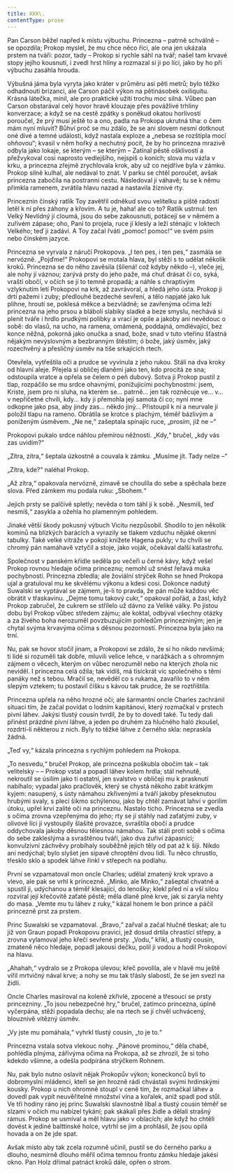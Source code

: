 ```yaml
---
title: XXX\.
contentType: prose
---
```


<section>

Pan Carson běžel napřed k místu výbuchu. Princezna – patrně schválně – se opozdila; Prokop myslel, že mu chce něco říci, ale ona jen ukázala prstem na tváři: pozor, tady – Prokop si rychle sáhl na tvář; našel tam krvavé stopy jejího kousnutí, i zvedl hrst hlíny a rozmazal si ji po líci, jako by ho při výbuchu zasáhla hrouda.

Výbušná jáma byla vyryta jako kráter v průměru asi pěti metrů; bylo těžko odhadnouti brizanci, ale Carson páčil výkon na pětinásobek oxiliquitu. Krásná látečka, mínil, ale pro praktické užití trochu moc silná. Vůbec pan Carson obstarával celý hovor hravě klouzaje přes povážlivé trhliny konverzace; a když se na cestě zpátky s poněkud okatou horlivostí poroučel, že prý musí ještě to a ono, padla na Prokopa ukrutná tíha: o čem mám nyní mluvit? Bůhví proč se mu zdálo, že se ani slovem nesmí dotknout oné divé a temné události, když nastala exploze a „nebesa se rozštípla mocí ohňovou“; kvasil v něm hořký a nechutný pocit, že by ho princezna mrazivě odbyla jako lokaje, se kterým – se kterým – Zatínal pěstě ošklivostí a přežvykoval cosi naprosto vedlejšího, nejspíš o koních; slova mu vázla v krku, a princezna zřejmě zrychlovala krok, aby už co nejdříve byla v zámku. Prokop silně kulhal, ale nedával to znát. V parku se chtěl poroučet, avšak princezna zabočila na postranní cestu. Následoval ji váhavě; tu se k němu přimkla ramenem, zvrátila hlavu nazad a nastavila žíznivé rty.

Princeznin čínský ratlík Toy zavětřil odněkud svou velitelku a piště radostí letěl k ní přes záhony a křovím. A tu je, haha! ale co to? Ratlík ustrnul: ten Velký Nevlídný jí cloumá, jsou do sebe zakousnuti, potácejí se v němém a zuřivém zápase; oho, Paní to projela, ruce jí klesly a leží sténajíc v loktech Velkého; teď ji zadáví. A Toy začal řváti „pomoc! pomoc!“ ve svém psím nebo čínském jazyce.

Princezna se vyrvala z náručí Prokopova. „I ten pes, i ten pes,“ zasmála se nervózně. „Pojďme!“ Prokopovi se motala hlava, byl stěží s to udělat několik kroků. Princezna se do něho zavěsila (šílená! což kdyby někdo –), vleče jej, ale nohy jí váznou; zarývá prsty do jeho paže, má chuť drásat či co, syká, vraští obočí, v očích se jí to temně propadá; a náhle s chraptivým vzlyknutím letí Prokopovi na krk, až zavrávoral, a hledá jeho ústa. Prokop ji drtí pažemi i zuby; předlouhé bezdeché sevření, a tělo napjaté jako luk plihne, hroutí se, poklesá měkce a bezvládně; se zavřenýma očima leží princezna na jeho prsou a blábolí slabiky sladké a beze smyslu, nechává si plenit tváře i hrdlo prudkými polibky a vrací je opile a jakoby ani nevědouc o sobě: do vlasů, na ucho, na ramena, omámená, poddajná, omdlévající, bez konce něžná, pokorná jako onučka a snad, bože, snad v tuto vteřinu šťastná nějakým nevýslovným a bezbranným štěstím; ó bože, jaký úsměv, jaký rozechvěný a přesličný úsměv na tiše srkajících rtech.

Otevřela, vytřeštila oči a prudce se vyvinula z jeho rukou. Stáli na dva kroky od hlavní aleje. Přejela si obličej dlaněmi jako ten, kdo procitá ze sna; odstoupila vratce a opřela se čelem o peň dubový. Sotva ji Prokop pustil z tlap, rozpáčilo se mu srdce ohavnými, ponižujícími pochybnostmi: jsem, Kriste, jsem pro ni sluha, na kterém se… patrně… jen tak rozněcuje ve… v… v nepříčetné chvíli, kdy… kdy ji přemohla její samota či co; nyní mne odkopne jako psa, aby jindy zas… někdo jiný… Přistoupil k ní a neurvale jí položil tlapu na rameno. Obrátila se krotce s plachým, téměř bázlivým a poníženým úsměvem. „Ne ne,“ zašeptala spínajíc ruce, „prosím, již ne –“

Prokopovi pukalo srdce náhlou přemírou něžnosti. „Kdy,“ bručel, „kdy vás zas uvidím?“

„Zítra, zítra,“ šeptala úzkostně a couvala k zámku. „Musíme jít. Tady nelze –“

„Zítra, kde?“ naléhal Prokop.

„Až zítra,“ opakovala nervózně, zimavě se choulila do sebe a spěchala beze slova. Před zámkem mu podala ruku: „Sbohem.“

Jejich prsty se palčivě spletly; nevěda o tom táhl ji k sobě. „Nesmíš, teď nesmíš,“ zasykla a ožehla ho plamenným pohledem.

</section>

<section>

Jinaké větší škody pokusný výbuch Vicitu nezpůsobil. Shodilo to jen několik komínů na blízkých barácích a vyrazily se tlakem vzduchu nějaké okenní tabulky. Také velké vitráže v pokoji knížete Hagena pukly; v tu chvíli se chromý pán namáhavě vztyčil a stoje, jako voják, očekával další katastrofu.

</section>

<section>

Společnost v panském křídle seděla po večeři u černé kávy, když vešel Prokop rovnou hledaje očima princeznu; nemohl už snést řeřavá muka pochybností. Princezna zbledla; ale žoviální strýček Rohn se hned Prokopa ujal a gratuloval mu ke skvělému výkonu a kdesi cosi. Dokonce nadutý Suwalski se vyptával se zájmem, je-li to pravda, že pán může každou věc obrátit v třaskavinu. „Dejme tomu takový cukr,“ opakoval pořád, a žasl, když Prokop zabručel, že cukrem se střílelo už dávno za Veliké války. Po jistou dobu byl Prokop vůbec středem zájmu; ale koktal, odbýval všechny otázky a za živého boha nerozuměl povzbuzujícím pohledům princezniným; jen je chytal svýma krvavýma očima s děsnou pozorností. Princezna byla jako na trní.

Nu, pak se hovor stočil jinam, a Prokopovi se zdálo, že si ho nikdo nevšímá; ti lidé si rozuměli tak dobře, mluvili velice lehce, v narážkách a s ohromným zájmem o věcech, kterým on vůbec nerozuměl nebo na kterých zhola nic neviděl. I princezna celá ožila; tak vidíš, má tisíckrát víc společného s těmi panáky než s tebou. Mračil se, nevěděl co s rukama, zavařilo to v něm slepým vztekem; tu postavil číšku s kávou tak prudce, že se roztříštila.

Princezna upřela na něho hrozné oči; ale šarmantní oncle Charles zachránil situaci tím, že začal povídat o lodním kapitánovi, který rozmačkal v prstech pivní láhev. Jakýsi tlustý cousin tvrdil, že by to dovedl také. Tu tedy dali přinést prázdné pivní láhve, a jeden po druhém za hlučného haló zkoušel, rozdrtí-li některou z nich. Byly to těžké láhve z černého skla: nepraskla žádná.

„Teď vy,“ kázala princezna s rychlým pohledem na Prokopa.

„To nesvedu,“ bručel Prokop, ale princezna poškubla obočím tak – tak velitelsky – – Prokop vstal a popadl láhev kolem hrdla; stál nehnutě, nekroutil se úsilím jako ti ostatní, jen svalstvo v obličeji mu k prasknutí nabíhalo; vypadal jako pračlověk, který se chystá někoho zabít krátkým kyjem: nasupený, s ústy námahou zkřivenými a tváří jakoby přeseknutou hrubými svaly, s plecí šikmo schýlenou, jako by chtěl zamávat lahví v gorilím útoku, upřel krví zalité oči na princeznu. Nastalo ticho. Princezna se zvedla s očima zrovna vzepřenýma do jeho; rty se jí stáhly nad zaťatými zuby, v olivové líci jí vystoupily šlašité provazce, svraštila obočí a prudce oddychovala jakoby děsnou tělesnou námahou. Tak stáli proti sobě s očima do sebe zakleslýma a svraštěnou tváří, jako dva zuřiví zápasníci; konvulzivní záchvěvy probíhaly souběžně jejich těly od pat až k šíji. Nikdo ani nedýchal; bylo slyšet jen sípavé chroptění dvou lidí. Tu něco chrustlo, třesklo sklo a spodek láhve řinkl v střepech na podlahu.

První se vzpamatoval mon oncle Charles; udělal zmatený krok vpravo a vlevo, ale pak se vrhl k princezně. „Minko, ale Minko,“ zašeptal chvatně a spustil ji, udýchanou a téměř klesající, do lenošky; klekl před ní a vší silou rozvíral její křečovitě zaťaté pěstě; měla dlaně plné krve, jak si zaryla nehty do masa. „Vemte mu tu láhev z ruky,“ kázal honem le bon prince a páčil princezně prst za prstem.

Princ Suwalski se vzpamatoval. „Bravo,“ zařval a začal hlučně tleskat; ale tu již von Graun popadl Prokopovu pravici, jež dosud drtila chrastící střepy, a zrovna vylamoval jeho křečí sevřené prsty. „Vodu,“ křikl, a tlustý cousin, zmateně něco hledaje, popadl jakousi dečku, polil ji vodou a hodil Prokopovi na hlavu.

„Ahahah,“ vydralo se z Prokopa úlevou; křeč povolila, ale v hlavě mu ještě vířil mrtvičný nával krve; a nohy se mu tak třásly slabostí, že se jen svezl na židli.

Oncle Charles masíroval na koleně zkřivlé, zpocené a třesoucí se prsty princezniny. „To jsou nebezpečné hry,“ bručel, zatímco princezna, úplně vyčerpána, stěží popadala dechu; ale na rtech se jí chvěl uchvácený, blouznivě vítězný úsměv.

„Vy jste mu pomáhala,“ vyhrkl tlustý cousin, „to je to.“

Princezna vstala sotva vlekouc nohy. „Pánové prominou,“ děla chabě, pohlédla plnýma, zářivýma očima na Prokopa, až se zhrozil, že si toho kdekdo všimne, a odešla podpírána strýčkem Rohnem.

Nu, pak bylo nutno oslavit nějak Prokopův výkon; koneckonců byli to dobromyslní mládenci, kteří se jen hrozně rádi chvástali svými hrdinskými kousky. Prokop u nich ohromně stoupl v ceně tím, že rozmačkal láhev a dovedl pak vypít neuvěřitelné množství vína a kořalek, aniž spadl pod stůl. Ve tři hodiny ráno jej princ Suwalski slavnostně líbal a tlustý cousin téměř se slzami v očích mu nabízel tykání; pak skákali přes židle a dělali strašný rámus. Prokop se usmíval a měl hlavu jako v oblacích; ale když ho chtěli dovést k jediné balttinské holce, vytrhl se jim a prohlásil, že jsou opilá hovada a on že jde spat.

Avšak místo aby tak zcela rozumně učinil, pustil se do černého parku a dlouho, nesmírně dlouho měřil očima temnou frontu zámku hledaje jakési okno. Pan Holz dřímal patnáct kroků dále, opřen o strom.

</section>

[^1]: Brizance (franc.) – tříštivost. _Pozn. red_.

[^2]: Ve velkém. _Pozn. red_.

[^3]: Kupředu! _Pozn. red_.

[^4]: Ulstr – těžký zimní kabát. _Pozn. red_.

[^5]: Frýzek – vlys. _Pozn. red_.

[^6]: Překlad O. Vaňorného (1921).

[^7]: Amence (lat.) – zmatenost. _Pozn. red_.

[^8]: Divinace (lat.) – tušení, předvídání. _Pozn. red_.

[^9]: Kybelé, podle řecké mytologie maloasijská „velká matka bohů“, matka veškerého života. _Pozn. red_.

[^10]: L. Buchner (1824–1899) – něm. lékař a filozof s radikálně materialistickými názory. _Pozn. red_.

[^11]: Bootes (lat.) – souhvězdí Pastýře. _Pozn. red_.

[^12]: Ženerózní /generózní (franc.) – šlechetný. _Pozn. red_.

[^13]: Očekávám tě, P. S. Pozor, K. dorazil z Hamburku… _Pozn. red_.

[^14]: Jinak na to K. přijde. _Pozn. red_.

[^15]: „Jednomu jest vznešenou, nebeskou bohyní, druhému vydatnou krávou, která mu dává mléko.“ Schillerův epigram, překlad O. Vaňorný. _Pozn. red_.

[^16]: Nauen – německé město, v němž byla r. 1906 založena nejstarší německá radiostanice. _Pozn. red._

[^17]: Makao /macao – karetní hra. _Pozn. red_.

[^18]: Aiás – hrdina Homérovy Iliady, nejvyšší a nejsilnější ze všech Achájců. _Pozn. red_.

[^19]: Laissez-passer (franc.) – propustka. _Pozn. red_.

[^20]: Chaise longue (franc.) – lehátko. _Pozn. red_.

[^21]: Želví polévka. _Pozn. red_.

[^22]: Bej / beg (tur.) – islámský panovník, později nižší hodnostář či úředník. _Pozn. red_.

[^23]: Galop (franc.) – klus. _Pozn. red_.

[^24]: Fraktura femoris (lat.) – zlomenina stehenní kosti. _Pozn. red_.

[^25]: Swedenborg, Imanuel (1688–1772) – švéd. přírodovědec, známý mj. svými teozofickými vizemi. _Pozn. red_.

[^26]: Cousine (franc.) – bratranec. _Pozn. red_.

[^27]: Můj strýc. _Pozn. red_.

[^28]: Velký umělec. _Pozn. red_.

[^29]: Učitel tance. _Pozn. red_.

[^30]: Elože (řec.) – chvalořeč, pochvala. _Pozn. red_.

[^31]: To je hloupé. _Pozn. red_.

[^32]: Kakemono (jap.) – svitkový závěsný obraz. _Pozn. red_.

[^33]: Konfinace – úřední příkaz k pobytu na určeném místě, omezení volného pohybu. _Pozn. red_.

[^34]: Inkulpace – obvinění. _Pozn. red_.

[^35]: Dernier cri (franc.) – dosl. poslední výkřik. _Pozn. red_.

[^36]: Komtur (franc.) – vyšší hodnostář rytířského řádu. _Pozn. red_.

[^37]: Dreadnought (angl.) – pův. název bitevní lodi (Ničeho se neboj), obecné označení pro takový typ lodí. _Pozn. red_.

[^38]: Velmi laskavý. _Pozn. red_.

[^39]: Bunčuk (tur.) – vojenský odznak (žerď s koňským ohonem). _Pozn. red_.

[^40]: Extra statum (lat.) – mimo stav, mimořádně. _Pozn. red_.

[^41]: Sapér (franc.) – ženista. _Pozn. red_.

[^42]: Peignoir (franc.) – župan. _Pozn. red_.

[^43]: Kontribuce – peněžní dávky vymáhané okupační mocí na obyvatelstvu obsazeného území. _Pozn. red_.

[^44]: Tastr (něm.) – tlačítko, vypínač. _Pozn. red_.

[^45]: Sláva vítězství! _Pozn. red_.

[^46]: Mitrajéza (z franc. mitrailleuse) – palná zbraň, předchůdce kulometu. _Pozn. red_.
